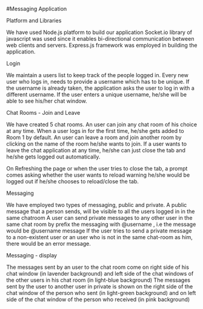 #Messaging Application

Platform and Libraries

We have used Node.js platform to build our application
Socket.io library of javascript was used since it enables bi-directional
communication between web clients and servers.
Express.js framework was employed in building the application.

Login

We maintain a users list to keep track of the people logged in.
Every new user who logs in, needs to provide a username which has to be
unique.
If the username is already taken, the application asks the user to log in with a
different username.
If the user enters a unique username, he/she will be able to see his/her chat
window.

Chat Rooms - Join and Leave

We have created 5 chat rooms.
An user can join any chat room of his choice at any time.
When a user logs in for the first time, he/she gets added to Room 1 by default.
An user can leave a room and join another room by clicking on the name of
the room he/she wants to join.
If a user wants to leave the chat application at any time, he/she can just close
the tab and he/she gets logged out automatically.

On Refreshing the page or when the user tries to close the tab, a prompt comes asking whether the user wants to reload warning he/she would be logged out if he/she chooses to reload/close the tab.

Messaging

We have employed two types of messaging, public and private.
A public message that a person sends, will be visible to all the users logged in
in the same chatroom
A user can send private messages to any other user in the same chat room by
prefix the messaging with @username , i.e the message would be @username
message
If the user tries to send a private message to a non-existent user or an user
who is not in the same chat-room as him, there would be an error message.

Messaging - display

The messages sent by an user to the chat room come on right side of his chat
window (in lavender background) and left side of the chat windows of the
other users in his chat room (in light-blue background)
The messages sent by the user to another user in private is shown on the right
side of the chat window of the person who sent (in light-green background) and on left
side of the chat window of the person who received (in pink background)
